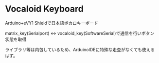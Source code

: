 # Vocaloid Keyboard

Arduino+eVY1 Shieldで日本語ボカロキーボード

matrix_key(Serialport) <-> vocaloid_key(SoftwareSerial)で通信を行いボタン状態を取得

ライブラリ等は内包しているため、ArduinoIDEに特殊な走査がなくても使えるはず。